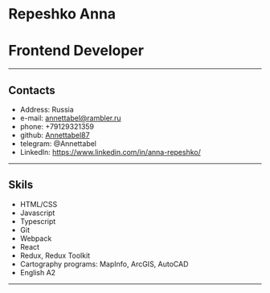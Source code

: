 # Repeshko Anna #

# Frontend Developer #

---

## __Contacts__
- Address: Russia
- e-mail: annettabel@rambler.ru
- phone: +79129321359
- github: [Annettabel87](https://github.com/annettabel87)
- telegram: @Annettabel 
- LinkedIn: https://www.linkedin.com/in/anna-repeshko/

---
## Skils ##

- HTML/CSS
- Javascript
- Typescript
- Git
- Webpack
- React
- Redux, Redux Toolkit
- Cartography programs: MapInfo, ArcGIS, AutoCAD
- English A2

---

